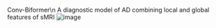Conv-Biformer\n
A diagnostic model of AD combining local and global features of sMRI
![image](https://github.com/user-attachments/assets/9bb1ebdb-9f68-4ce1-8421-06b253ae5d36)
